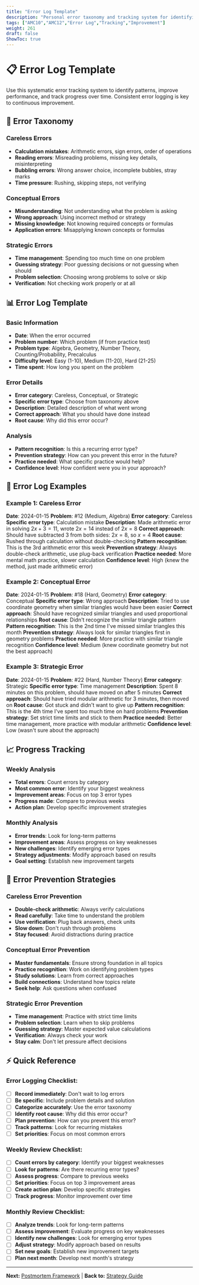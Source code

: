 ```yaml
---
title: "Error Log Template"
description: "Personal error taxonomy and tracking system for identifying patterns, improving performance, and tracking progress in AMC 10/12 contests."
tags: ["AMC10","AMC12","Error Log","Tracking","Improvement"]
weight: 261
draft: false
ShowToc: true
---
```


# 📋 Error Log Template

Use this systematic error tracking system to identify patterns, improve performance, and track progress over time. Consistent error logging is key to continuous improvement.

## 🎯 Error Taxonomy

### Careless Errors
- **Calculation mistakes**: Arithmetic errors, sign errors, order of operations
- **Reading errors**: Misreading problems, missing key details, misinterpreting
- **Bubbling errors**: Wrong answer choice, incomplete bubbles, stray marks
- **Time pressure**: Rushing, skipping steps, not verifying

### Conceptual Errors
- **Misunderstanding**: Not understanding what the problem is asking
- **Wrong approach**: Using incorrect method or strategy
- **Missing knowledge**: Not knowing required concepts or formulas
- **Application errors**: Misapplying known concepts or formulas

### Strategic Errors
- **Time management**: Spending too much time on one problem
- **Guessing strategy**: Poor guessing decisions or not guessing when should
- **Problem selection**: Choosing wrong problems to solve or skip
- **Verification**: Not checking work properly or at all

## 📊 Error Log Template

### Basic Information
- **Date**: When the error occurred
- **Problem number**: Which problem (if from practice test)
- **Problem type**: Algebra, Geometry, Number Theory, Counting/Probability, Precalculus
- **Difficulty level**: Easy (1-10), Medium (11-20), Hard (21-25)
- **Time spent**: How long you spent on the problem

### Error Details
- **Error category**: Careless, Conceptual, or Strategic
- **Specific error type**: Choose from taxonomy above
- **Description**: Detailed description of what went wrong
- **Correct approach**: What you should have done instead
- **Root cause**: Why did this error occur?

### Analysis
- **Pattern recognition**: Is this a recurring error type?
- **Prevention strategy**: How can you prevent this error in the future?
- **Practice needed**: What specific practice would help?
- **Confidence level**: How confident were you in your approach?

## 🎯 Error Log Examples

### Example 1: Careless Error
**Date**: 2024-01-15
**Problem**: #12 (Medium, Algebra)
**Error category**: Careless
**Specific error type**: Calculation mistake
**Description**: Made arithmetic error in solving $2x + 3 = 11$, wrote $2x = 14$ instead of $2x = 8$
**Correct approach**: Should have subtracted 3 from both sides: $2x = 8$, so $x = 4$
**Root cause**: Rushed through calculation without double-checking
**Pattern recognition**: This is the 3rd arithmetic error this week
**Prevention strategy**: Always double-check arithmetic, use plug-back verification
**Practice needed**: More mental math practice, slower calculation
**Confidence level**: High (knew the method, just made arithmetic error)

### Example 2: Conceptual Error
**Date**: 2024-01-15
**Problem**: #18 (Hard, Geometry)
**Error category**: Conceptual
**Specific error type**: Wrong approach
**Description**: Tried to use coordinate geometry when similar triangles would have been easier
**Correct approach**: Should have recognized similar triangles and used proportional relationships
**Root cause**: Didn't recognize the similar triangle pattern
**Pattern recognition**: This is the 2nd time I've missed similar triangles this month
**Prevention strategy**: Always look for similar triangles first in geometry problems
**Practice needed**: More practice with similar triangle recognition
**Confidence level**: Medium (knew coordinate geometry but not the best approach)

### Example 3: Strategic Error
**Date**: 2024-01-15
**Problem**: #22 (Hard, Number Theory)
**Error category**: Strategic
**Specific error type**: Time management
**Description**: Spent 8 minutes on this problem, should have moved on after 5 minutes
**Correct approach**: Should have tried modular arithmetic for 3 minutes, then moved on
**Root cause**: Got stuck and didn't want to give up
**Pattern recognition**: This is the 4th time I've spent too much time on hard problems
**Prevention strategy**: Set strict time limits and stick to them
**Practice needed**: Better time management, more practice with modular arithmetic
**Confidence level**: Low (wasn't sure about the approach)

## 📈 Progress Tracking

### Weekly Analysis
- **Total errors**: Count errors by category
- **Most common error**: Identify your biggest weakness
- **Improvement areas**: Focus on top 3 error types
- **Progress made**: Compare to previous weeks
- **Action plan**: Develop specific improvement strategies

### Monthly Analysis
- **Error trends**: Look for long-term patterns
- **Improvement areas**: Assess progress on key weaknesses
- **New challenges**: Identify emerging error types
- **Strategy adjustments**: Modify approach based on results
- **Goal setting**: Establish new improvement targets

## 🎯 Error Prevention Strategies

### Careless Error Prevention
- **Double-check arithmetic**: Always verify calculations
- **Read carefully**: Take time to understand the problem
- **Use verification**: Plug back answers, check units
- **Slow down**: Don't rush through problems
- **Stay focused**: Avoid distractions during practice

### Conceptual Error Prevention
- **Master fundamentals**: Ensure strong foundation in all topics
- **Practice recognition**: Work on identifying problem types
- **Study solutions**: Learn from correct approaches
- **Build connections**: Understand how topics relate
- **Seek help**: Ask questions when confused

### Strategic Error Prevention
- **Time management**: Practice with strict time limits
- **Problem selection**: Learn when to skip problems
- **Guessing strategy**: Master expected value calculations
- **Verification**: Always check your work
- **Stay calm**: Don't let pressure affect decisions

## ⚡ Quick Reference

### Error Logging Checklist:
- [ ] **Record immediately**: Don't wait to log errors
- [ ] **Be specific**: Include problem details and solution
- [ ] **Categorize accurately**: Use the error taxonomy
- [ ] **Identify root cause**: Why did this error occur?
- [ ] **Plan prevention**: How can you prevent this error?
- [ ] **Track patterns**: Look for recurring mistakes
- [ ] **Set priorities**: Focus on most common errors

### Weekly Review Checklist:
- [ ] **Count errors by category**: Identify your biggest weaknesses
- [ ] **Look for patterns**: Are there recurring error types?
- [ ] **Assess progress**: Compare to previous weeks
- [ ] **Set priorities**: Focus on top 3 improvement areas
- [ ] **Create action plan**: Develop specific strategies
- [ ] **Track progress**: Monitor improvement over time

### Monthly Review Checklist:
- [ ] **Analyze trends**: Look for long-term patterns
- [ ] **Assess improvement**: Evaluate progress on key weaknesses
- [ ] **Identify new challenges**: Look for emerging error types
- [ ] **Adjust strategy**: Modify approach based on results
- [ ] **Set new goals**: Establish new improvement targets
- [ ] **Plan next month**: Develop next month's strategy

---

**Next:** [Postmortem Framework](postmortem-framework) | **Back to:** [Strategy Guide](../)
